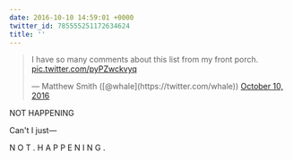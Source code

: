 ```yaml
---
date: 2016-10-10 14:59:01 +0000
twitter_id: 785555251172634624
title: ''
---
```


<blockquote class="twitter-tweet"><p lang="en" dir="ltr">I have so many comments about this list from my front porch. <a href="https://t.co/pyPZwckvyq">pic.twitter.com/pyPZwckvyq</a></p>&mdash; Matthew Smith ([@whale](https://twitter.com/whale)) <a href="https://twitter.com/whale/status/785550812839829505?ref_src=twsrc%5Etfw">October 10, 2016</a></blockquote>
<script async src="https://platform.twitter.com/widgets.js" charset="utf-8"></script>

NOT HAPPENING

Can't I just—

N O T .   H A P P E N I N G .
